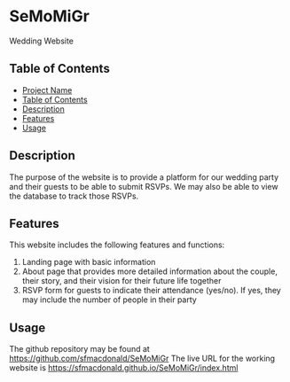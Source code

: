 # SeMoMiGr
Wedding Website

## Table of Contents

- [Project Name](#semomigr)
- [Table of Contents](#table-of-contents)
- [Description](#description)
- [Features](#features)
- [Usage](#usage)

## Description

The purpose of the website is to provide a platform for our wedding party and their guests to be able to submit RSVPs. We may also be able to view the database to track those RSVPs.

## Features

This website includes the following features and functions:

1. Landing page with basic information
2. About page that provides more detailed information about the couple, their story, and their vision for their future life together
3. RSVP form for guests to indicate their attendance (yes/no). If yes, they may include the number of people in their party

## Usage

The github repository may be found at https://github.com/sfmacdonald/SeMoMiGr
The live URL for the working website is https://sfmacdonald.github.io/SeMoMiGr/index.html
